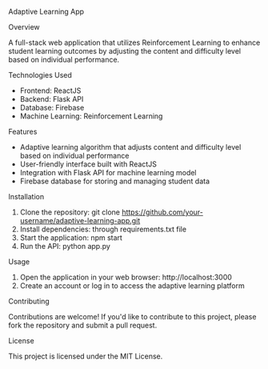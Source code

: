 Adaptive Learning App

Overview

A full-stack web application that utilizes Reinforcement Learning to enhance student learning outcomes by adjusting the content and difficulty level based on individual performance.

Technologies Used

- Frontend: ReactJS
- Backend: Flask API
- Database: Firebase
- Machine Learning: Reinforcement Learning

Features

- Adaptive learning algorithm that adjusts content and difficulty level based on individual performance
- User-friendly interface built with ReactJS
- Integration with Flask API for machine learning model
- Firebase database for storing and managing student data

Installation
1. Clone the repository: git clone https://github.com/your-username/adaptive-learning-app.git
2. Install dependencies: through requirements.txt file
3. Start the application: npm start
4. Run the API: python app.py

Usage

1. Open the application in your web browser: http://localhost:3000
2. Create an account or log in to access the adaptive learning platform

Contributing

Contributions are welcome! If you'd like to contribute to this project, please fork the repository and submit a pull request.

License

This project is licensed under the MIT License.

